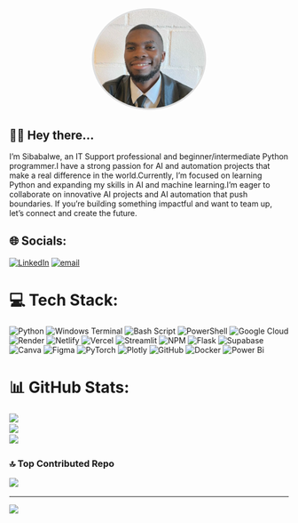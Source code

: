 <div align="center">
  <img src="https://raw.githubusercontent.com/Sibz-Design/Sibz-Design/refs/heads/main/asset/profile_photo.webp" alt="Sibz Design Profile Photo" width="200" style="border-radius: 50%; border: 3px solid #ddd;"/>
</div>

## 👋🏾 Hey there...

I’m Sibabalwe, an IT Support professional and beginner/intermediate Python programmer.I have a strong passion for AI and automation projects that make a real difference in the world.Currently, I’m focused on learning Python and expanding my skills in AI and machine learning.I’m eager to collaborate on innovative AI projects and AI automation that push boundaries.
If you’re building something impactful and want to team up, let’s connect and create the future.

## 🌐 Socials:
[![LinkedIn](https://img.shields.io/badge/LinkedIn-%230077B5.svg?logo=linkedin&logoColor=white)](https://linkedin.com/in/sibabalwe-desemela-554789253) [![email](https://img.shields.io/badge/Email-D14836?logo=gmail&logoColor=white)](mailto:sibabalwedes@gmail.com) 

# 💻 Tech Stack:
![Python](https://img.shields.io/badge/python-3670A0?style=for-the-badge&logo=python&logoColor=ffdd54) ![Windows Terminal](https://img.shields.io/badge/Windows%20Terminal-%234D4D4D.svg?style=for-the-badge&logo=windows-terminal&logoColor=white) ![Bash Script](https://img.shields.io/badge/bash_script-%23121011.svg?style=for-the-badge&logo=gnu-bash&logoColor=white) ![PowerShell](https://img.shields.io/badge/PowerShell-%235391FE.svg?style=for-the-badge&logo=powershell&logoColor=white) ![Google Cloud](https://img.shields.io/badge/GoogleCloud-%234285F4.svg?style=for-the-badge&logo=google-cloud&logoColor=white) ![Render](https://img.shields.io/badge/Render-%46E3B7.svg?style=for-the-badge&logo=render&logoColor=white) ![Netlify](https://img.shields.io/badge/netlify-%23000000.svg?style=for-the-badge&logo=netlify&logoColor=#00C7B7) ![Vercel](https://img.shields.io/badge/vercel-%23000000.svg?style=for-the-badge&logo=vercel&logoColor=white) ![Streamlit](https://img.shields.io/badge/Streamlit-%23FE4B4B.svg?style=for-the-badge&logo=streamlit&logoColor=white) ![NPM](https://img.shields.io/badge/NPM-%23CB3837.svg?style=for-the-badge&logo=npm&logoColor=white) ![Flask](https://img.shields.io/badge/flask-%23000.svg?style=for-the-badge&logo=flask&logoColor=white) ![Supabase](https://img.shields.io/badge/Supabase-3ECF8E?style=for-the-badge&logo=supabase&logoColor=white) ![Canva](https://img.shields.io/badge/Canva-%2300C4CC.svg?style=for-the-badge&logo=Canva&logoColor=white) ![Figma](https://img.shields.io/badge/figma-%23F24E1E.svg?style=for-the-badge&logo=figma&logoColor=white) ![PyTorch](https://img.shields.io/badge/PyTorch-%23EE4C2C.svg?style=for-the-badge&logo=PyTorch&logoColor=white) ![Plotly](https://img.shields.io/badge/Plotly-%233F4F75.svg?style=for-the-badge&logo=plotly&logoColor=white) ![GitHub](https://img.shields.io/badge/github-%23121011.svg?style=for-the-badge&logo=github&logoColor=white) ![Docker](https://img.shields.io/badge/docker-%230db7ed.svg?style=for-the-badge&logo=docker&logoColor=white) ![Power Bi](https://img.shields.io/badge/power_bi-F2C811?style=for-the-badge&logo=powerbi&logoColor=black)

# 📊 GitHub Stats:
![](https://github-readme-stats.vercel.app/api?username=Sibz-Design&theme=dark&hide_border=false&include_all_commits=false&count_private=false)<br/>
![](https://nirzak-streak-stats.vercel.app/?user=Sibz-Design&theme=dark&hide_border=false)<br/>
![](https://github-readme-stats.vercel.app/api/top-langs/?username=Sibz-Design&theme=dark&hide_border=false&include_all_commits=false&count_private=false&layout=compact)

### 🔝 Top Contributed Repo
![](https://github-contributor-stats.vercel.app/api?username=Sibz-Design&limit=5&theme=dark&combine_all_yearly_contributions=true)

---
[![](https://visitcount.itsvg.in/api?id=Sibz-Design&icon=0&color=0)](https://visitcount.itsvg.in)

<!-- Proudly created with GPRM ( https://gprm.itsvg.in ) -->
